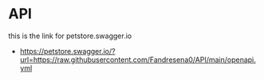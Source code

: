 # API
this is the link for petstore.swagger.io

- https://petstore.swagger.io/?url=https://raw.githubusercontent.com/Fandresena0/API/main/openapi.yml

